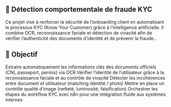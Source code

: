 ## 🧠 Détection comportementale de fraude KYC

Ce projet vise à renforcer la sécurité de l’onboarding client en automatisant le processus KYC (Know Your Customer) grâce à l’intelligence artificielle.
Il combine OCR, reconnaissance faciale et détection de vivacité afin de vérifier l’authenticité des documents d’identité et de prévenir la fraude..

## 🎯 Objectif

Extraire automatiquement les informations clés des documents officiels (CNI, passeport, permis) via OCR
Vérifier l’identité de l’utilisateur grâce à la reconnaissance faciale et au contrôle de vivacité
Détecter les incohérences entre document et utilisateur (matching identité / photo)
Mettre en place un contrôle qualité d’image (netteté, luminosité, falsification)
Orchestrer les étapes du workflow KYC avec n8n pour une intégration fluide aux systèmes internes
